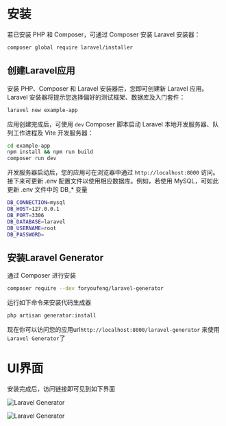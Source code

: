 # 安装

若已安装 PHP 和 Composer，可通过 Composer 安装 Laravel 安装器：
```sh
composer global require laravel/installer
```

## 创建Laravel应用

安装 PHP、Composer 和 Laravel 安装器后，您即可创建新 Laravel 应用。Laravel 安装器将提示您选择偏好的测试框架、数据库及入门套件：
```sh
laravel new example-app
```

应用创建完成后，可使用 `dev` Composer 脚本启动 Laravel 本地开发服务器、队列工作进程及 Vite 开发服务器：
```sh
cd example-app
npm install && npm run build
composer run dev
```

开发服务器启动后，您的应用可在浏览器中通过 `http://localhost:8000` 访问。接下来可更新 .env 配置文件以使用相应数据库。例如，若使用 MySQL，可如此更新 .env 文件中的 DB_* 变量
```sh
DB_CONNECTION=mysql
DB_HOST=127.0.0.1
DB_PORT=3306
DB_DATABASE=laravel
DB_USERNAME=root
DB_PASSWORD=
```
## 安装Laravel Generator

通过 Composer 进行安装
```sh
composer require --dev foryoufeng/laravel-generator
```

运行如下命令来安装代码生成器
```sh
php artisan generator:install
```

现在你可以访问您的应用url`http://localhost:8000/laravel-generator` 来使用`Laravel Generator`了

# UI界面

安装完成后，访问链接即可见到如下界面

![Laravel Generator](https://generator.pp-lang.tech/ui.png)

![Laravel Generator](https://generator.pp-lang.tech/generate.png)